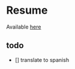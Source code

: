 # Resume

Available [here](https://albertovargasmoreno.github.io/resume/)

## todo
- [] translate to spanish
